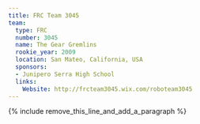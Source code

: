 ```yaml
---
title: FRC Team 3045
team:
  type: FRC
  number: 3045
  name: The Gear Gremlins
  rookie_year: 2009
  location: San Mateo, California, USA
  sponsors:
  - Junipero Serra High School
  links:
    Website: http://frcteam3045.wix.com/roboteam3045
---
```


{% include remove_this_line_and_add_a_paragraph %}